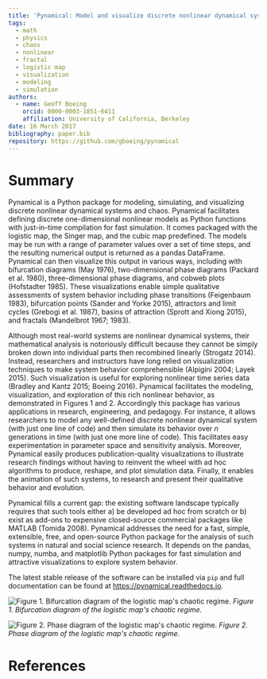 ```yaml
---
title: 'Pynamical: Model and visualize discrete nonlinear dynamical systems, chaos, and fractals'
tags:
  - math
  - physics
  - chaos
  - nonlinear
  - fractal
  - logistic map
  - visualization
  - modeling
  - simulation
authors:
  - name: Geoff Boeing
    orcid: 0000-0003-1851-6411
    affiliation: University of California, Berkeley
date: 16 March 2017
bibliography: paper.bib
repository: https://github.com/gboeing/pynamical
---
```


# Summary

Pynamical is a Python package for modeling, simulating, and visualizing discrete nonlinear dynamical systems and chaos. Pynamical facilitates defining discrete one-dimensional nonlinear models as Python functions with just-in-time compilation for fast simulation. It comes packaged with the logistic map, the Singer map, and the cubic map predefined. The models may be run with a range of parameter values over a set of time steps, and the resulting numerical output is returned as a pandas DataFrame. Pynamical can then visualize this output in various ways, including with bifurcation diagrams (May 1976), two-dimensional phase diagrams (Packard et al. 1980), three-dimensional phase diagrams, and cobweb plots (Hofstadter 1985). These visualizations enable simple qualitative assessments of system behavior including phase transitions (Feigenbaum 1983), bifurcation points (Sander and Yorke 2015), attractors and limit cycles (Grebogi et al. 1987), basins of attraction (Sprott and Xiong 2015), and fractals (Mandelbrot 1967; 1983).

Although most real-world systems are nonlinear dynamical systems, their mathematical analysis is notoriously difficult because they cannot be simply broken down into individual parts then recombined linearly (Strogatz 2014). Instead, researchers and instructors have long relied on visualization techniques to make system behavior comprehensible (Alpigini 2004; Layek 2015). Such visualization is useful for exploring nonlinear time series data (Bradley and Kantz 2015; Boeing 2016). Pynamical facilitates the modeling, visualization, and exploration of this rich nonlinear behavior, as demonstrated in Figures 1 and 2. Accordingly this package has various applications in research, engineering, and pedagogy. For instance, it allows researchers to model any well-defined discrete nonlinear dynamical system (with just one line of code) and then simulate its behavior over *n* generations in time (with just one more line of code). This facilitates easy experimentation in parameter space and sensitivity analysis. Moreover, Pynamical easily produces publication-quality visualizations to illustrate research findings without having to reinvent the wheel with ad hoc algorithms to produce, reshape, and plot simulation data. Finally, it enables the animation of such systems, to research and present their qualitative behavior and evolution.

Pynamical fills a current gap: the existing software landscape typically requires that such tools either a) be developed ad hoc from scratch or b) exist as add-ons to expensive closed-source commercial packages like MATLAB (Tomida 2008). Pynamical addresses the need for a fast, simple, extensible, free, and open-source Python package for the analysis of such systems in natural and social science research. It depends on the pandas, numpy, numba, and matplotlib Python packages for fast simulation and attractive visualizations to explore system behavior.

The latest stable release of the software can be installed via `pip` and full documentation can be found at https://pynamical.readthedocs.io.

![Figure 1. Bifurcation diagram of the logistic map's chaotic regime.](figure_01.png)
*Figure 1. Bifurcation diagram of the logistic map's chaotic regime.*

![Figure 2. Phase diagram of the logistic map's chaotic regime.](figure_02.png)
*Figure 2. Phase diagram of the logistic map's chaotic regime.*

# References
